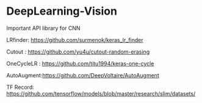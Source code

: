 # DeepLearning-Vision
Important API library for CNN

LRfinder: https://github.com/surmenok/keras_lr_finder

Cutout :  https://github.com/yu4u/cutout-random-erasing

OneCycleLR : https://github.com/titu1994/keras-one-cycle

AutoAugment:https://github.com/DeepVoltaire/AutoAugment

TF Record: https://github.com/tensorflow/models/blob/master/research/slim/datasets/
